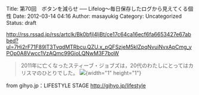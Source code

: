 Title: 第70回　ボタンを減らせ ── Lifelog～毎日保存したログから見えてくる個性
Date: 2012-03-14 04:16
Author: masayukig
Category: Uncategorized
Status: draft

<http://rss.rssad.jp/rss/artclk/Bk0bfjl4ljBt/ce17c64ca16ecf6fa6653427e67abbed?ul=7Hi2rF71F89lT3TvqdMTRbcu.QZU.x_pQFSzjeM5kIZpqNvuiNvxApCmg_yPOp0A8Vwcc1VzAQmc99GioLQNwM3F7boW>  
  
  

> 2011年に亡くなったスティーブ・ジョブズは，20代のわたしにとってはカリスマのひとりでした。
> ![](http://rss.rssad.jp/rss/artimg/Bk0bfjl4ljBt/ce17c64ca16ecf6fa6653427e67abbed){width="1"
> height="1"}

  
  
from gihyo.jp：LIFESTYLE STAGE <http://gihyo.jp/lifestyle>
